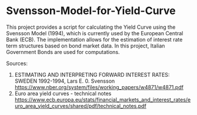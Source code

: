 # Svensson-Model-for-Yield-Curve
This project provides a script for calculating the Yield Curve using the Svensson Model (1994), which is currently used by the European Central Bank (ECB). The implementation allows for the estimation of interest rate term structures based on bond market data.
In this project, Italian Government Bonds are used for computations.

Sources:
1) ESTIMATING AND INTERPRETING FORWARD INTEREST RATES: SWEDEN 1992-1994, Lars E. 0. Svensson
https://www.nber.org/system/files/working_papers/w4871/w4871.pdf
2) Euro area yield curves - technical notes
https://www.ecb.europa.eu/stats/financial_markets_and_interest_rates/euro_area_yield_curves/shared/pdf/technical_notes.pdf
